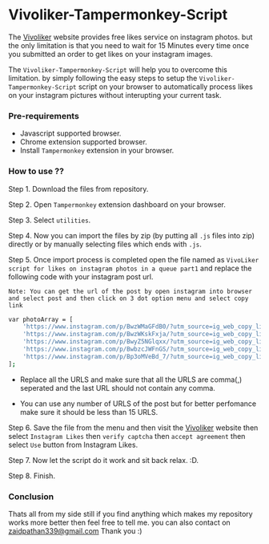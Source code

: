 # Vivoliker-Tampermonkey-Script

The [Vivoliker](https://vivoliker.com) website provides free likes service on instagram photos. but the only limitation is that you need to wait for 15 Minutes every time once you submitted an order to get likes on your instagram images.

The `Vivoliker-Tampermonkey-Script` will help you to overcome this limitation. by simply following the easy steps to setup the `Vivoliker-Tampermonkey-Script` script on your browser to automatically process likes on your instagram pictures without interupting your current task.

### Pre-requirements

* Javascript supported browser.
* Chrome extension supported browser.
* Install `Tampermonkey` extension in your browser.

### How to use ??

Step 1. Download the files from repository.

Step 2. Open `Tampermonkey` extension dashboard on your browser.

Step 3. Select `utilities`.

Step 4. Now you can import the files by zip (by putting all `.js` files into zip) directly or by manually selecting files which ends with `.js`.

Step 5. Once import process is completed open the file named as `VivoLiker script for likes on instagram photos in a queue part1` and replace the following code with your instagram post url.

`Note: You can get the url of the post by open instagram into browser and select post and then click on 3 dot option menu and select copy link`

```sh
var photoArray = [
    'https://www.instagram.com/p/BwzWMaGFdB0/?utm_source=ig_web_copy_link', 
    'https://www.instagram.com/p/BwzWKskFxja/?utm_source=ig_web_copy_link',
    'https://www.instagram.com/p/BwyZ5NGlqxx/?utm_source=ig_web_copy_link',
    'https://www.instagram.com/p/BwbzcJWFnGS/?utm_source=ig_web_copy_link',
    'https://www.instagram.com/p/Bp3oMVeBd_7/?utm_source=ig_web_copy_link'
];
```

* Replace all the URLS and make sure that all the URLS are comma(,) seperated and the last URL should not contain any comma.

* You can use any number of URLS of the post but for better perfomance make sure it should be less than 15 URLS.

Step 6. Save the file from the menu and then visit the [Vivoliker](https://vivoliker.com) website then select `Instagram Likes` then `verify captcha` then `accept agreement` then select `Use` button from Instagram Likes.

Step 7. Now let the script do it work and sit back relax. :D.

Step 8. Finish.

### Conclusion

Thats all from my side still if you find anything which makes my repository works more better then feel free to tell me. you can also contact on zaidpathan339@gmail.com Thank you :)
